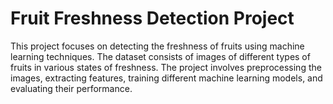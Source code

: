 # Fruit Freshness Detection Project

This project focuses on detecting the freshness of fruits using machine learning techniques. The dataset consists of images of different types of fruits in various states of freshness. The project involves preprocessing the images, extracting features, training different machine learning models, and evaluating their performance.
